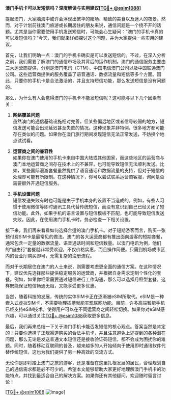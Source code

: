 **澳门手机卡可以发短信吗？深度解读与实用建议[[TG💪+ @esim1088](https://t.me/s/esim1088)]**

提起澳门，大家脑海中或许会浮现出繁华的赌场、精致的美食以及迷人的夜景。然而，对于计划前往澳门旅游或长期居住的朋友来说，通信问题是一个绕不开的话题。尤其是当你需要使用手机发送短信时，可能会心生疑问：“澳门的手机卡真的可以发短信吗？”今天，我们就来详细探讨这个问题，并为大家提供一些实用的建议。

首先，让我们明确一点：澳门的手机卡确实是可以发送短信的。不过，在深入分析之前，我们需要了解澳门的通信市场及其背后的运作机制。澳门的通信服务主要由三大运营商提供，分别是澳门电讯（CTM）、中国电信澳门公司以及中国联通澳门公司。这些运营商提供的服务覆盖了语音通话、数据流量和短信等多个方面。因此，只要你的手机卡是合法激活的，并且支持短信功能，那么发送短信是没有问题的。

那么，为什么有人会觉得澳门的手机卡不能发短信呢？这可能与以下几个因素有关：

1. **网络覆盖问题**  
   虽然澳门的通信基础设施相对完善，但某些偏远地区或者信号较弱的地方，短信发送可能会出现延迟甚至失败的情况。这种现象并非特例，很多地方都可能存在类似的问题。如果你在澳门旅行期间发现短信无法正常发送，不妨换个地点试试看。

2. **运营商之间的兼容性**  
   如果你在澳门使用的手机卡来自中国大陆或其他国家，而这些地区的运营商与澳门本地运营商之间存在技术上的不兼容，也可能导致短信无法顺利发送。比如，某些国际漫游套餐虽然提供了语音通话和数据流量的支持，但对于短信的处理却可能有所限制。在这种情况下，你可以尝试联系运营商客服，询问是否需要额外开通短信服务。

3. **手机设置问题**  
   短信发送失败有时也可能是由于手机本身的设置不当造成的。例如，有些人习惯于使用微信等即时通讯工具代替传统短信，而没有意识到自己已经关闭了短信功能。此外，如果手机的语言设置与短信模板不匹配，也可能导致短信发送失败。因此，在使用澳门手机卡时，务必检查一下相关设置。

接下来，我们再来看看如何选择合适的澳门手机卡。对于短期游客而言，购买一张预付费SIM卡是最常见的做法。澳门的各大运营商都有推出面向游客的短期套餐，通常包含一定量的数据流量、语音通话时间和短信数量。以澳门电讯为例，他们的“自由行”套餐就非常受欢迎，不仅价格实惠，而且操作简便。只需到机场或市区内的营业厅购买即可，无需复杂的注册流程。

而对于长期居住在澳门的人士来说，则需要考虑更全面的通信方案。在这种情况下，建议优先选择那些提供稳定服务的运营商，并根据自身需求定制个性化的套餐。例如，如果你经常需要通过短信进行工作沟通，那么可以选择月租型套餐，这样既能保证短信畅通无阻，又能享受更多优惠。

当然，随着科技的发展，传统的实体SIM卡正在逐渐被eSIM所取代。eSIM是一种嵌入式虚拟SIM卡，不需要物理插槽就能实现联网功能。目前，许多高端智能手机已经支持eSIM技术，使得用户可以在不同运营商之间轻松切换。如果你对eSIM感兴趣，可以通过关注[TG💪+ @esim1088](https://t.me/s/esim1088)获取更多信息。

最后，我们再来总结一下关于澳门手机卡能否发短信的核心观点。答案当然是肯定的！只要你选择了正规渠道购买的合法手机卡，并且注意避免上述提到的各种潜在问题，那么无论是发送普通文本短信还是接收验证码短信，都不会成为困扰你的难题。同时，随着移动互联网的普及，越来越多的人开始倾向于使用即时通讯软件代替传统短信，这也为我们提供了另一种高效的交流方式。

无论你是即将踏上澳门之旅的游客，还是准备在这里扎根发展的居民，合理规划自己的通信需求都是必不可少的。希望本文能够帮助大家更好地理解澳门手机卡的功能特点，并找到最适合自己的解决方案。如果你还有其他疑问，欢迎随时留言讨论！

[[TG💪+ @esim1088](https://t.me/s/esim1088) ![Image](https://i.postimg.cc/4NQfJmqS/Snipaste-2025-05-13-00-14-12.png)]